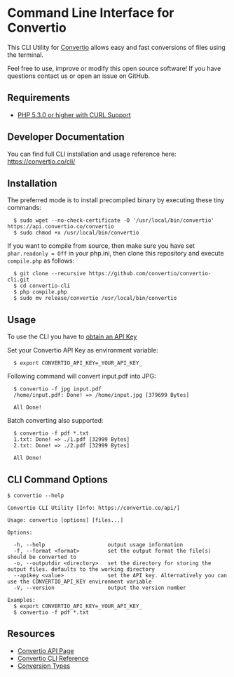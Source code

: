 Command Line Interface for Convertio
=======================

This CLI Utility for [Convertio](https://convertio.co/cli/) allows easy and fast conversions of files using the terminal.

Feel free to use, improve or modify this open source software! If you have questions contact us or open an issue on GitHub.

Requirements
-------------------
* [PHP 5.3.0 or higher with CURL Support](http://www.php.net/)

Developer Documentation
-------------------
You can find full CLI installation and usage reference here: https://convertio.co/cli/

Installation
-------------------
The preferred mode is to install precompiled binary by executing these tiny commands:
```
  $ sudo wget --no-check-certificate -O '/usr/local/bin/convertio' https://api.convertio.co/convertio
  $ sudo chmod +x /usr/local/bin/convertio
```

If you want to compile from source, then make sure you have set `phar.readonly = Off` in your php.ini, then clone this repository and execute `compile.php` as follows:
```
  $ git clone --recursive https://github.com/convertio/convertio-cli.git
  $ cd convertio-cli
  $ php compile.php
  $ sudo mv release/convertio /usr/local/bin/convertio
```

Usage
-------------------
To use the CLI you have to [obtain an API Key](https://convertio.co/api/)

Set your Convertio API Key as environment variable:
```
  $ export CONVERTIO_API_KEY=_YOUR_API_KEY_
```

Following command will convert input.pdf into JPG:
```
  $ convertio -f jpg input.pdf
  /home/input.pdf: Done! => /home/input.jpg [379699 Bytes]

  All Done!
```

Batch converting also supported:
```
  $ convertio -f pdf *.txt
  1.txt: Done! => ./1.pdf [32999 Bytes]
  2.txt: Done! => ./2.pdf [32999 Bytes]

  All Done!
```

CLI Command Options
-------------------
```
$ convertio --help

Convertio CLI Utility [Info: https://convertio.co/api/]

Usage: convertio [options] [files...]

Options:

  -h, --help                    output usage information
  -f, --format <format>         set the output format the file(s) should be converted to
  -o, --outputdir <directory>   set the directory for storing the output files. defaults to the working directory
  --apikey <value>              set the API key. Alternatively you can use the CONVERTIO_API_KEY environment variable
  -V, --version                 output the version number

Examples:
  $ export CONVERTIO_API_KEY=_YOUR_API_KEY_
  $ convertio -f pdf *.txt
```

Resources
---------

* [Convertio API Page](https://convertio.co/api/)
* [Convertio CLI Reference](https://convertio.co/cli/)
* [Conversion Types](https://convertio.co/formats)